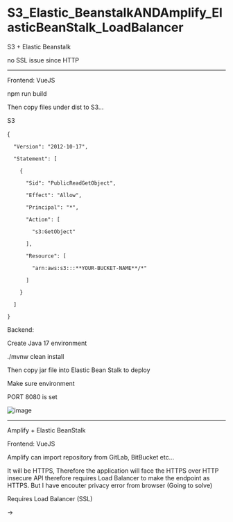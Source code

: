# S3_Elastic_BeanstalkANDAmplify_ElasticBeanStalk_LoadBalancer

S3 + Elastic Beanstalk

no SSL issue since HTTP 

________________________________________________

Frontend: VueJS

npm run build

Then copy files under dist to S3...


S3

   {
   
      "Version": "2012-10-17",
      
      "Statement": [
      
        {
        
          "Sid": "PublicReadGetObject",
          
          "Effect": "Allow",
          
          "Principal": "*",
          
          "Action": [
          
            "s3:GetObject"
            
          ],
          
          "Resource": [
          
            "arn:aws:s3:::**YOUR-BUCKET-NAME**/*"
            
          ]
          
        }
        
      ]
      
    }

Backend:

Create Java 17 environment 


./mvnw clean install


Then copy jar file into Elastic Bean Stalk to deploy

Make sure environment 

PORT 8080 is set 


![image](https://github.com/junxian428/S3_Elastic_BeanstalkANDAmplify_ElasticBeanStalk_LoadBalancer/assets/58724748/b49ff47e-2437-4811-a774-2aa173ca0d41)


_________________________________

Amplify + Elastic BeanStalk 


Frontend: VueJS

Amplify can import repository from GitLab, BitBucket etc...


It will be HTTPS, Therefore the application will face the HTTPS over HTTP insecure API therefore requires Load Balancer to make the endpoint as HTTPS.
But I have encouter privacy error from browser (Going to solve)

Requires Load Balancer (SSL)

-> 


